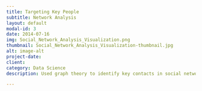 ```yaml
---
title: Targeting Key People
subtitle: Network Analysis
layout: default
modal-id: 3
date: 2014-07-16
img: Social_Network_Analysis_Visualization.png
thumbnail: Social_Network_Analysis_Visualization-thumbnail.jpg
alt: image-alt
project-date:
client:
category: Data Science
description: Used graph theory to identify key contacts in social network.

---
```

